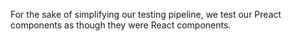 For the sake of simplifying our testing pipeline, we test our Preact components as though they were React components.
